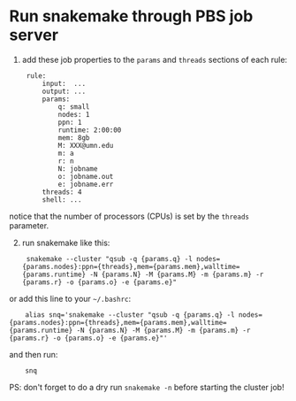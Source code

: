 # Run snakemake through PBS job server

1. add these job properties to the `params` and `threads` sections of each rule:

        rule:
            input:  ...
            output: ...
            params:
                q: small
                nodes: 1
                ppn: 1
                runtime: 2:00:00
                mem: 8gb
                M: XXX@umn.edu
                m: a
                r: n
                N: jobname
                o: jobname.out
                e: jobname.err
            threads: 4
            shell: ...

notice that the number of processors (CPUs) is set by the `threads` parameter.

2. run snakemake like this:

        snakemake --cluster "qsub -q {params.q} -l nodes={params.nodes}:ppn={threads},mem={params.mem},walltime={params.runtime} -N {params.N} -M {params.M} -m {params.m} -r {params.r} -o {params.o} -e {params.e}"

or add this line to your `~/.bashrc`:

        alias snq='snakemake --cluster "qsub -q {params.q} -l nodes={params.nodes}:ppn={threads},mem={params.mem},walltime={params.runtime} -N {params.N} -M {params.M} -m {params.m} -r {params.r} -o {params.o} -e {params.e}"'

and then run:

        snq

PS: don't forget to do a dry run `snakemake -n` before starting the cluster job!
